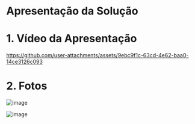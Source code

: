 # Apresentação da Solução

# 1. Vídeo da Apresentação

https://github.com/user-attachments/assets/9ebc9f1c-63cd-4e62-baa0-14ce3126c093

# 2. Fotos

![image](https://github.com/user-attachments/assets/34d29819-73ef-467f-aaa3-9748f913e574)

![image](https://github.com/user-attachments/assets/9c9548b0-1e47-4c36-b820-e9a080ff4739)

